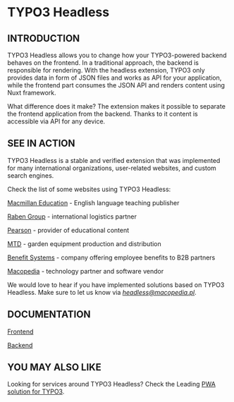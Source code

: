 # TYPO3 Headless

## INTRODUCTION

TYPO3 Headless allows you to change how your TYPO3-powered backend behaves on the frontend. In a traditional approach, the backend is responsible for rendering. With the headless extension, TYPO3 only provides data in form of JSON files and works as API for your application, while the frontend part consumes the JSON API and renders content using Nuxt framework.

What difference does it make?
The extension makes it possible to separate the frontend application from the backend. Thanks to it content is accessible via API for any device.

## SEE IN ACTION

TYPO3 Headless is a stable and verified extension that was implemented for many international organizations, user-related websites, and custom search engines.

Check the list of some websites using TYPO3 Headless:

[Macmillan Education](https://www.macmillanenglish.com/) -
English language teaching publisher

[Raben Group](https://www.raben-group.com/) -
international logistics partner

[Pearson](https://www.pearson.pl/) -
provider of educational content

[MTD](https://mtd-en.com/) -
garden equipment production and distribution

[Benefit Systems](https://www.benefitsystems.pl/en/) -
company offering employee benefits to B2B partners

[Macopedia](https://macopedia.com/) -
technology partner and software vendor

We would love to hear if you have implemented solutions based on TYPO3 Headless. Make sure to let us know via *headless@macopedia.pl*.

## DOCUMENTATION

[Frontend](https://typo3-headless.github.io/nuxt-typo3/)

[Backend](https://docs.typo3.org/p/friendsoftypo3/headless/main/en-us/Index.html)

## YOU MAY ALSO LIKE

Looking for services around TYPO3 Headless? Check the Leading [PWA solution for TYPO3](https://t3pwa.com/).
